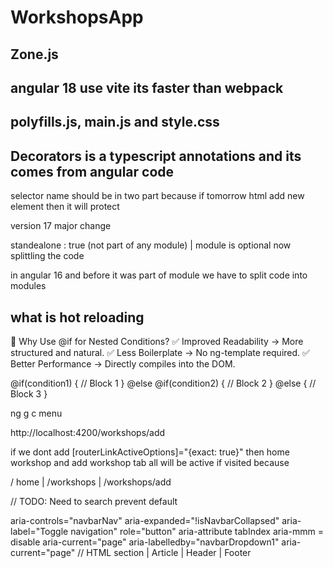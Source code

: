 # WorkshopsApp

## Zone.js

## angular 18 use vite its faster than webpack

## polyfills.js, main.js and style.css

## Decorators is a typescript annotations and its comes from angular code

selector name should be in two part because if tomorrow html add new element then it will protect

version 17 major change

standealone : true (not part of any module) | module is optional now splittling the code

in angular 16 and before it was part of module we have to split code into modules

## what is hot reloading

🎯 Why Use @if for Nested Conditions?
✅ Improved Readability → More structured and natural.
✅ Less Boilerplate → No ng-template required.
✅ Better Performance → Directly compiles into the DOM.

@if(condition1) {
// Block 1
} @else @if(condition2) {
// Block 2
} @else {
// Block 3
}

ng g c menu

http://localhost:4200/workshops/add

if we dont add [routerLinkActiveOptions]="{exact: true}"
then home workshop and add workshop tab all will be active if visited because

/ home | /workshops | /workshops/add

// TODO: Need to search
prevent default

aria-controls="navbarNav"
aria-expanded="!isNavbarCollapsed"
aria-label="Toggle navigation"
role="button"
aria-attribute
tabIndex
aria-mmm = disable
aria-current="page"
aria-labelledby="navbarDropdown1"
aria-current="page"
// HTML
section | Article | Header | Footer
